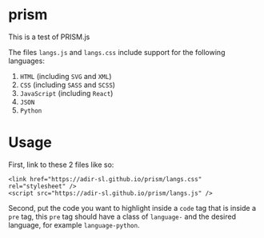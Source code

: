 # prism
This is a test of PRISM.js

The files `langs.js` and `langs.css` include support for the following languages:
1. `HTML` (including `SVG` and `XML`)
2. `CSS` (including `SASS` and `SCSS`)
3. `JavaScript` (including `React`)
4. `JSON`
5. `Python`

# Usage
First, link to these 2 files like so:
```
<link href="https://adir-sl.github.io/prism/langs.css" rel="stylesheet" />
<script src="https://adir-sl.github.io/prism/langs.js" />
```

Second, put the code you want to highlight inside a `code` tag that is inside a `pre` tag, this `pre` tag should have a class of `language-` and the desired language, for example `language-python`.